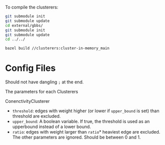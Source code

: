 
To compile the clusterers:

```bash
git submodule init
git submodule update
cd external/gbbs/
git submodule init
git submodule update
cd ../../

bazel build //clusterers:cluster-in-memory_main

```

# Config Files

Should not have dangling `;` at the end.


The parameters for each Clusterers

ConenctivityClusterer
- `threshold`: edges with weight higher (or lower if `upper_bound` is set) than threshold are excluded.
- `upper_bound`: A boolean variable. If true, the threshold is used as an upperbound instead of a lower bound.
- `ratio`: edges with weight larger than `ratio`* heaviest edge are excluded. The other parameters are ignored. Should be between 0 and 1.
